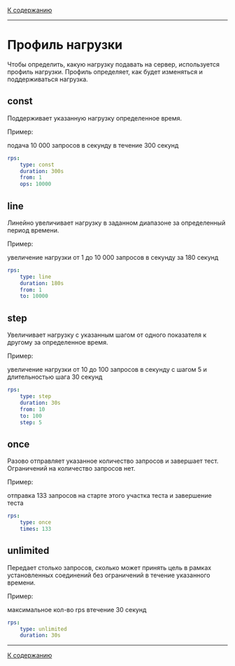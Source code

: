 [К содержанию](index.md)

---

# Профиль нагрузки

Чтобы определить, какую нагрузку подавать на сервер, используется профиль нагрузки. Профиль определяет, как будет изменяться и поддерживаться нагрузка.

## const

Поддерживает указанную нагрузку определенное время.

Пример:

подача 10 000 запросов в секунду в течение 300 секунд

```yaml
rps:
    type: const
    duration: 300s
    from: 1
    ops: 10000
```

## line

Линейно увеличивает нагрузку в заданном диапазоне за определенный период времени.

Пример:

увеличение нагрузки от 1 до 10 000 запросов в секунду за 180 секунд

```yaml
rps:
    type: line
    duration: 180s
    from: 1
    to: 10000
```

## step

Увеличивает нагрузку с указанным шагом от одного показателя к другому за определенное время.

Пример:

увеличение нагрузки от 10 до 100 запросов в секунду с шагом 5 и длительностью шага 30 секунд

```yaml
rps:
    type: step
    duration: 30s
    from: 10
    to: 100
    step: 5
```

## once

Разово отправляет указанное количество запросов и завершает тест. Ограничений на количество запросов нет.

Пример:

отправка 133 запросов на старте этого участка теста и завершение теста

```yaml
rps:
    type: once
    times: 133
```

## unlimited

Передает столько запросов, сколько может принять цель в рамках установленных соединений без ограничений в течение указанного времени.

Пример:

максимальное кол-во rps втечение 30 секунд

```yaml
rps:
    type: unlimited
    duration: 30s
```

---

[К содержанию](index.md)
